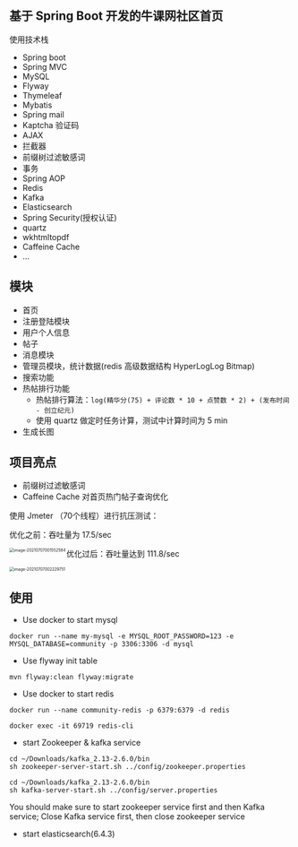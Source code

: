 ## 基于 Spring Boot 开发的牛课网社区首页
使用技术栈
- Spring boot 
- Spring MVC
- MySQL
- Flyway
- Thymeleaf
- Mybatis
- Spring mail
- Kaptcha 验证码
- AJAX
- 拦截器
- 前缀树过滤敏感词
- 事务
- Spring AOP
- Redis
- Kafka
- Elasticsearch
- Spring Security(授权认证)
- quartz
- wkhtmltopdf
- Caffeine Cache
- ...

## 模块

- 首页
- 注册登陆模块
- 用户个人信息
- 帖子
- 消息模块
- 管理员模块，统计数据(redis 高级数据结构 HyperLogLog Bitmap)
- 搜索功能
- 热帖排行功能
    - 热帖排行算法：`log(精华分(75) + 评论数 * 10 + 点赞数 * 2) + (发布时间 - 创立纪元) `  
    - 使用 quartz 做定时任务计算，测试中计算时间为 5 min 
- 生成长图

## 项目亮点

- 前缀树过滤敏感词
- Caffeine Cache 对首页热门帖子查询优化

使用 Jmeter （70个线程）进行抗压测试：

优化之前：吞吐量为 17.5/sec

<img src="https://tva1.sinaimg.cn/large/008i3skNgy1gs7opwq1d0j31rw0oq0yd.jpg" alt="image-20210707001552584" style="zoom:50%;" align="left"/>



优化过后：吞吐量达到 111.8/sec

<img src="https://tva1.sinaimg.cn/large/008i3skNgy1gs7ozveadjj31ro0ow0yc.jpg" alt="image-20210707002229751" style="zoom:50%;" />



    
## 使用

- Use docker to start mysql
```
docker run --name my-mysql -e MYSQL_ROOT_PASSWORD=123 -e MYSQL_DATABASE=community -p 3306:3306 -d mysql
```

- Use flyway init table
```
mvn flyway:clean flyway:migrate
```

- Use docker to start redis
```
docker run --name community-redis -p 6379:6379 -d redis
```
```
docker exec -it 69719 redis-cli
```
- start Zookeeper & kafka service

```
cd ~/Downloads/kafka_2.13-2.6.0/bin
sh zookeeper-server-start.sh ../config/zookeeper.properties
```
```
cd ~/Downloads/kafka_2.13-2.6.0/bin
sh kafka-server-start.sh ../config/server.properties
```
You should make sure to start zookeeper service first and then Kafka service; Close Kafka service first, then close zookeeper service

- start elasticsearch(6.4.3)


